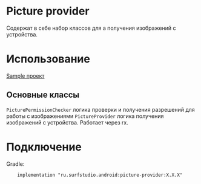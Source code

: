 # Picture provider
Содержат в себе набор классов для а получения изображений с устройства.

# Использование
[Sample проект](../picture-provider-sample/README.md)

## Основные классы
`PicturePermissionChecker` логика проверки и получения разрешений для работы с изображениями
`PictureProvider` логика получения изображений с устройства. Работает через rx.

# Подключение
Gradle:
```
    implementation "ru.surfstudio.android:picture-provider:X.X.X"
```
